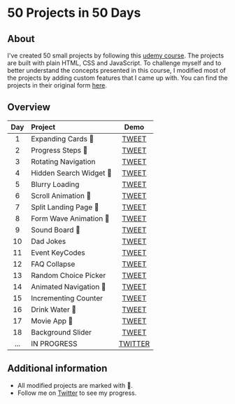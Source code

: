 # 50 Projects in 50 Days
## About
I've created 50 small projects by following this [udemy course](https://www.udemy.com/course/50-projects-50-days/). The projects are built with plain HTML, CSS and JavaScript. To challenge myself and to better understand the concepts presented in this course, I modified most of the projects by adding custom features that I came up with. You can find the projects in their original form [here](https://github.com/bradtraversy/50projects50days).
## Overview
| Day | Project | Demo |
| :---: | :--- | :---: |
| 1 | Expanding Cards :triangular_flag_on_post: | [TWEET](https://twitter.com/Inkuantum/status/1335354806249074693) |
| 2 | Progress Steps :triangular_flag_on_post: | [TWEET](https://twitter.com/Inkuantum/status/1335661848780296197) |
| 3 | Rotating Navigation | [TWEET](https://twitter.com/Inkuantum/status/1335988485258350596) |
| 4 | Hidden Search Widget :triangular_flag_on_post: | [TWEET](https://twitter.com/Inkuantum/status/1336337363430084609) |
| 5 | Blurry Loading | [TWEET](https://twitter.com/Inkuantum/status/1336726932348657664) |
| 6 | Scroll Animation :triangular_flag_on_post: | [TWEET](https://twitter.com/Inkuantum/status/1337122052399108106) |
| 7 | Split Landing Page :triangular_flag_on_post: | [TWEET](https://twitter.com/Inkuantum/status/1337502485540458497) |
| 8 | Form Wave Animation :triangular_flag_on_post: | [TWEET](https://twitter.com/Inkuantum/status/1337747797748162560) |
| 9 | Sound Board :triangular_flag_on_post: | [TWEET](https://twitter.com/Inkuantum/status/1338117776255356928) |
| 10 | Dad Jokes | [TWEET](https://twitter.com/Inkuantum/status/1338607544323989508) |
| 11 | Event KeyCodes | [TWEET](https://twitter.com/Inkuantum/status/1338876846465748992) |
| 12 | FAQ Collapse | [TWEET](https://twitter.com/Inkuantum/status/1339325037539717122) |
| 13 | Random Choice Picker | [TWEET](https://twitter.com/Inkuantum/status/1339644065219010567) |
| 14 | Animated Navigation :triangular_flag_on_post: | [TWEET](https://twitter.com/Inkuantum/status/1340003329812934659) |
| 15 | Incrementing Counter | [TWEET](https://twitter.com/Inkuantum/status/1340349041591410691) |
| 16 | Drink Water :triangular_flag_on_post: | [TWEET](https://twitter.com/Inkuantum/status/1340987558864576512) |
| 17 | Movie App :triangular_flag_on_post: | [TWEET](https://twitter.com/Inkuantum/status/1341069760239431686) |
| 18 | Background Slider | [TWEET](https://twitter.com/Inkuantum/status/1341400014136991753) |
| ... | IN PROGRESS | [TWITTER](https://twitter.com/Inkuantum) |
## Additional information
* All modified projects are marked with :triangular_flag_on_post:.
* Follow me on [Twitter](https://twitter.com/Inkuantum) to see my progress.
